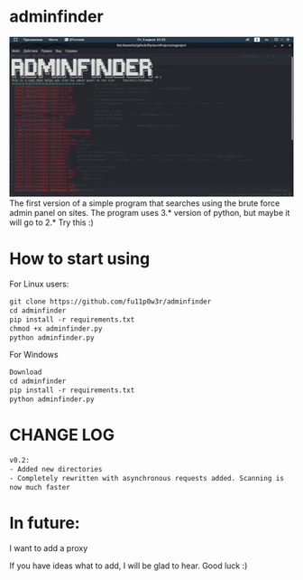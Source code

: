 # adminfinder
![alt text](screenshots/adminfinder_screenshot.png "Tool screenshot")​
The first version of a simple program that searches using the brute force admin panel on sites.
The program uses 3.* version of python, but maybe it will go to 2.* Try this :)

# How to start using
For Linux users:
```
git clone https://github.com/fu11p0w3r/adminfinder
cd adminfinder
pip install -r requirements.txt
chmod +x adminfinder.py
python adminfinder.py
```
For Windows
```
Download
cd adminfinder
pip install -r requirements.txt
python adminfinder.py

```

# CHANGE LOG
```
v0.2:
- Added new directories
- Completely rewritten with asynchronous requests added. Scanning is now much faster
```

# In future:
I want to add a proxy

If you have ideas what to add, I will be glad to hear.
Good luck :)
